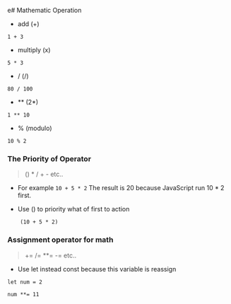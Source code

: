 e# Mathematic Operation

- add (+)

```
1 + 3
```

- multiply (x)

```
5 * 3
```

- / (/)

```
80 / 100
```

- ** (2*)

```
1 ** 10
```

- % (modulo)

```
10 % 2
```

### The Priority of Operator
> () * / + - etc..

- For example ``` 10 + 5 * 2 ``` The result is 20 because JavaScript run 10 * 2 first. 

- Use () to priority what of first to action
```
    (10 + 5 * 2)
```

### Assignment operator for math
> += /= **= -= etc..

- Use let instead const because this variable is reassign

```
let num = 2

num **= 11
```
